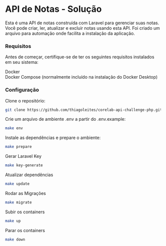 # API de Notas - Solução

Esta é uma API de notas construída com Laravel para gerenciar suas notas. Você pode criar, ler, atualizar e excluir notas usando esta API.
Foi criado um arquivo para automação onde facilita a instalação da aplicação.

### Requisitos

Antes de começar, certifique-se de ter os seguintes requisitos instalados em seu sistema:

Docker  
Docker Compose (normalmente incluído na instalação do Docker Desktop)

### Configuração

Clone o repositório:

```bash
git clone https://github.com/thiagoleites/corelab-api-challenge-php.git
```

Crie um arquivo de ambiente .env a partir do .env.example:

```bash
make env
```

Instale as dependências e prepare o ambiente:

```bash
make prepare
```

Gerar Laravel Key

```bash
make key-generate
```

Atualizar dependências

```bash
make update
```

Rodar as Migrações

```bash
make migrate
```

Subir os containers

```bash
make up
```

Parar os containers

```bash
make down
```
